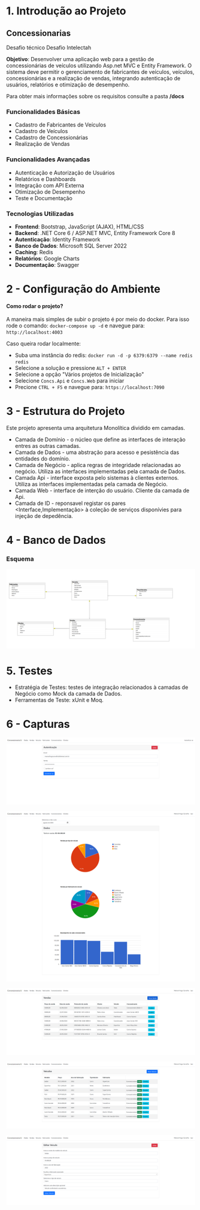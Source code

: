 # 1. Introdução ao Projeto
## Concessionarias

Desafio técnico Desafio Intelectah

**Objetivo**: Desenvolver uma aplicação web para a gestão de concessionárias de veículos utilizando
Asp.net MVC e Entity Framework. O sistema deve permitir o gerenciamento de fabricantes de veículos,
veículos, concessionárias e a realização de vendas, integrando autenticação de usuários, relatórios e
otimização de desempenho. 

Para obter mais informações sobre os requisitos consulte a pasta **/docs** 


### Funcionalidades Básicas

* Cadastro de Fabricantes de Veículos
* Cadastro de Veículos
* Cadastro de Concessionárias
* Realização de Vendas

### Funcionalidades Avançadas

* Autenticação e Autorização de Usuários
* Relatórios e Dashboards
* Integração com API Externa
* Otimização de Desempenho
* Teste e Documentação

### Tecnologias Utilizadas

* **Frontend**: Bootstrap, JavaScript (AJAX), HTML/CSS
* **Backend**: .NET Core 6 / ASP.NET MVC, Entity Framework Core 8
* **Autenticação**: Identity Framework
* **Banco de Dados**: Microsoft SQL Server 2022
* **Caching**: Redis
* **Relatórios**: Google Charts 
* **Documentação**: Swagger

# 2 - Configuração do Ambiente
#### Como rodar o projeto?

A maneira mais simples de subir o projeto é por meio do docker. Para isso rode o comando: `docker-compose up -d` e navegue para: `http://localhost:4003`

Caso queira rodar localmente:
* Suba uma instância do redis: `docker run -d -p 6379:6379 --name redis redis`
* Selecione a solução e pressione `ALT + ENTER`
* Selecione a opção "Vários projetos de Inicialização"
* Selecione `Concs.Api` e `Concs.Web` para iniciar
* Precione `CTRL + F5` e navegue para: `https://localhost:7090`

# 3 - Estrutura do Projeto

Este projeto apresenta uma arquitetura Monolítica dividido em camadas.

* Camada de Domínio - o núcleo que define as interfaces de interação entres as outras camadas.
* Camada de Dados - uma abstração para acesso e pesistência das entidades do domínio.
* Camada de Negócio - aplica regras de integridade relacionadas ao negócio. Utiliza as interfaces implementadas pela camada de Dados.  
* Camada Api - interface exposta pelo sistemas à clientes externos. Utiliza as interfaces implementadas pela camada de Negócio. 
* Camada Web - interface de interção do usuário. Cliente da camada de Api. 
* Camada de ID - reponsavel registar os pares <Interface,Implementação> à coleção de serviços disponívies para injeção de depedência. 

# 4 - Banco de Dados

### Esquema

![](imgs/diagrama.png)

# 5. Testes

* Estratégia de Testes: testes de integração relacionados à camadas de Negócio como Mock da camada de Dados.
* Ferramentas de Teste: xUnit e Moq.

# 6 - Capturas

![](imgs/autenticacao.png)

![](imgs/painel.png)

![](imgs/vendas.png)

![](imgs/veiculos.png)

![](imgs/editar%20veiculo.png)